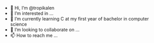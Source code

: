 - 👋 Hi, I’m @tropikalen
- 👀 I’m interested in ...
- 🌱 I’m currently learning C at my first year of bachelor in computer science
- 💞️ I’m looking to collaborate on ...
- 📫 How to reach me ...

<!---
tropikalen/tropikalen is a ✨ special ✨ repository because its `README.md` (this file) appears on your GitHub profile.
You can click the Preview link to take a look at your changes.
--->
